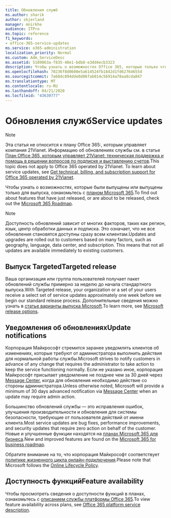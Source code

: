 ```yaml
---
title: Обновления служб
ms.author: sharik
author: skjerland
manager: mnirkhe
audience: ITPro
ms.topic: reference
f1_keywords:
- office-365-service-updates
ms.service: o365-administration
localization_priority: Normal
ms.custom: Adm_ServiceDesc
ms.assetid: 5189063a-f835-40e1-bdb8-e3dd4ecb3323
description: Чтобы узнать о возможностях Office 365, которые только что были выпущены или готовы к выпуску, ознакомьтесь с планом Microsoft 365.
ms.openlocfilehash: 70236f8d0600e5a614524fb1842d1fd62764655d
ms.sourcegitcommit: 7a68dc894dde0d06fab014c56914a78aa8cda847
ms.translationtype: MT
ms.contentlocale: ru-RU
ms.lasthandoff: 04/21/2020
ms.locfileid: "43639777"
---
```

# <a name="service-updates"></a><span data-ttu-id="61b81-103">Обновления служб</span><span class="sxs-lookup"><span data-stu-id="61b81-103">Service updates</span></span>

> [!NOTE]
> <span data-ttu-id="61b81-p101">Эта статья не относится к плану Office 365:, которым управляет компания 21Vianet. Информацию об обновлениях службы см. в статье [План Office 365, которым управляет 21Vianet: техническая поддержка и помощь в решении вопросов по подписке и выставлению счетов](https://go.microsoft.com/fwlink/?LinkID=733350&amp;clcid=0x409).</span><span class="sxs-lookup"><span data-stu-id="61b81-p101">This topic does not apply to Office 365 operated by 21Vianet. To learn about service updates, see [Get technical, billing, and subscription support for Office 365 operated by 21Vianet](https://go.microsoft.com/fwlink/?LinkID=733350&amp;clcid=0x409).</span></span> 
  
<span data-ttu-id="61b81-106">Чтобы узнать о возможностях, которые были выпущены или выпущены только для выпуска, ознакомьтесь с [планом Microsoft 365](https://go.microsoft.com/fwlink/?LinkId=509914).</span><span class="sxs-lookup"><span data-stu-id="61b81-106">To find out about features that have just released, or are about to be released, check out the [Microsoft 365 Roadmap](https://go.microsoft.com/fwlink/?LinkId=509914).</span></span>
  
> [!NOTE]
> <span data-ttu-id="61b81-p102">Доступность обновлений зависит от многих факторов, таких как регион, язык, центр обработки данных и подписка. Это означает, что не все обновления становятся доступны сразу всем клиентам.</span><span class="sxs-lookup"><span data-stu-id="61b81-p102">Updates and upgrades are rolled out to customers based on many factors, such as geography, language, data center, and subscription. This means that not all updates are available immediately to existing customers.</span></span> 
  
## <a name="targeted-release"></a><span data-ttu-id="61b81-109">Выпуск Targeted</span><span class="sxs-lookup"><span data-stu-id="61b81-109">Targeted release</span></span>

<span data-ttu-id="61b81-110">Ваша организация или группа пользователей получает пакет обновлений службы примерно за неделю до начала стандартного выпуска.</span><span class="sxs-lookup"><span data-stu-id="61b81-110">With Targeted release, your organization or a set of your users receive a select set of service updates approximately one week before we begin our standard release process.</span></span> <span data-ttu-id="61b81-111">Дополнительные сведения можно узнать в [статье варианты выпуска Microsoft](https://docs.microsoft.com/office365/admin/manage/release-options-in-office-365?view=o365-worldwide).</span><span class="sxs-lookup"><span data-stu-id="61b81-111">To learn more, see [Microsoft release options](https://docs.microsoft.com/office365/admin/manage/release-options-in-office-365?view=o365-worldwide).</span></span> 
  
## <a name="update-notifications"></a><span data-ttu-id="61b81-112">Уведомления об обновлениях</span><span class="sxs-lookup"><span data-stu-id="61b81-112">Update notifications</span></span>

<span data-ttu-id="61b81-113">Корпорация Майкрософт стремится заранее уведомлять клиентов об изменениях, которые требуют от администратора выполнить действия для нормальной работы службы.</span><span class="sxs-lookup"><span data-stu-id="61b81-113">Microsoft strives to notify customers in advance of any change that requires the administrator to take action to keep the service functioning normally.</span></span> <span data-ttu-id="61b81-114">Если не указано иное, корпорация Майкрософт присылает уведомление не позднее чем за 30 дней через [Message Center](https://docs.microsoft.com/office365/admin/manage/message-center?view=o365-worldwide), когда для обновления необходимо действие со стороны администратора.</span><span class="sxs-lookup"><span data-stu-id="61b81-114">Unless otherwise noted, Microsoft will provide a minimum of 30 days advanced notification via [Message Center](https://docs.microsoft.com/office365/admin/manage/message-center?view=o365-worldwide) when an update may require admin action.</span></span> 
  
<span data-ttu-id="61b81-115">Большинство обновлений службы — это исправления ошибок, улучшения производительности и обновления для системы безопасности, требующие от пользователя действий от имени клиента.</span><span class="sxs-lookup"><span data-stu-id="61b81-115">Most service updates are bug fixes, performance improvements, and security updates that require zero action on behalf of the customer.</span></span> <span data-ttu-id="61b81-116">Новые и улучшенные функции находятся на [планах Microsoft 365 для бизнеса](https://roadmap.office.com/).</span><span class="sxs-lookup"><span data-stu-id="61b81-116">New and improved features are found on the [Microsoft 365 for business roadmap](https://roadmap.office.com/).</span></span>
  
<span data-ttu-id="61b81-117">Обратите внимание на то, что корпорация Майкрософт соответствует [политике жизненного цикла онлайн-подключения](https://support.microsoft.com/lifecycle#gp/osslpolicy).</span><span class="sxs-lookup"><span data-stu-id="61b81-117">Please note that Microsoft follows the [Online Lifecycle Policy](https://support.microsoft.com/lifecycle#gp/osslpolicy).</span></span>
  
## <a name="feature-availability"></a><span data-ttu-id="61b81-118">Доступность функций</span><span class="sxs-lookup"><span data-stu-id="61b81-118">Feature availability</span></span>

<span data-ttu-id="61b81-119">Чтобы просмотреть сведения о доступности функций в планах, ознакомьтесь с [описанием службы платформы Office 365](office-365-platform-service-description.md).</span><span class="sxs-lookup"><span data-stu-id="61b81-119">To view feature availability across plans, see [Office 365 platform service description](office-365-platform-service-description.md).</span></span>
  


